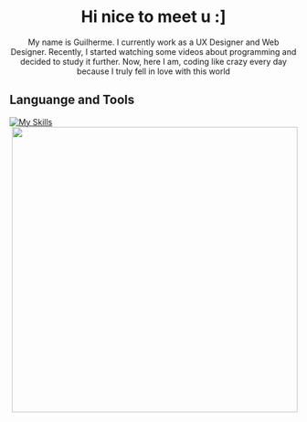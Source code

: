 <h1 align="center">Hi nice to meet u :]</h1>
<p align="center">My name is Guilherme. I currently work as a UX Designer and Web Designer. Recently, I started watching some videos about programming and decided to study it further. Now, here I am, coding like crazy every day because I truly fell in love with this world</p>

  
<h2 align="left"> Languange and Tools </h2>

[![My Skills](https://skillicons.dev/icons?i=py,figma,git,github)](https://skillicons.dev)
<img align="right" src="https://i.imgur.com/leZOdBP.gif" width="500">
  
          
